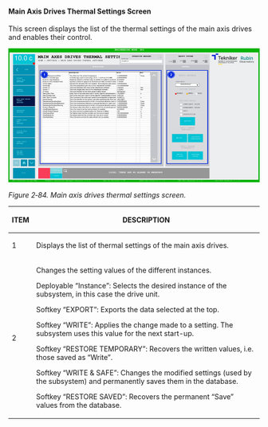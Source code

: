 #### Main Axis Drives Thermal Settings Screen

This screen displays the list of the thermal settings of the main axis drives and enables their control.

![](../Resources/media/image100.png)

*Figure 2‑84. Main axis drives thermal settings screen.*

<table class="table">
<thead>
<tr class="header">
<th><p>ITEM</p></th>
<th><p>DESCRIPTION</p></th>
</tr>
</thead>
<tbody>
<tr class="odd">
<td><p>1</p></td>
<td><p>Displays the list of thermal settings of the main axis drives.</p></td>
</tr>
<tr class="even">
<td><p>2</p></td>
<td><p>Changes the setting values of the different instances.</p>
<p>Deployable “Instance”: Selects the desired instance of the subsystem, in this case the drive
unit.</p>
<p>Softkey “EXPORT”: Exports the data selected at the top.</p>
<p>Softkey “WRITE”: Applies the change made to a setting. The subsystem uses this value for the next
start-up.</p>
<p>Softkey “RESTORE TEMPORARY”: Recovers the written values, i.e. those saved as
“Write”.</p>
<p>Softkey “WRITE &amp; SAFE”: Changes the modified settings (used by the subsystem) and permanently saves them in
the database.</p>
<p>Softkey “RESTORE SAVED”: Recovers the permanent “Save” values from the database.</p></td>
</tr>
</tbody>
</table>
